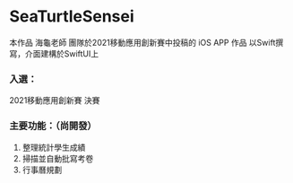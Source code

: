 # SeaTurtleSensei

本作品 海龜老師 團隊於2021移動應用創新賽中投稿的 iOS APP 作品 
以Swift撰寫，介面建構於SwiftUI上

### 入選：
2021移動應用創新賽 決賽

### 主要功能：（尚開發）
1. 整理統計學生成績
2. 掃描並自動批寫考卷
3. 行事曆規劃
